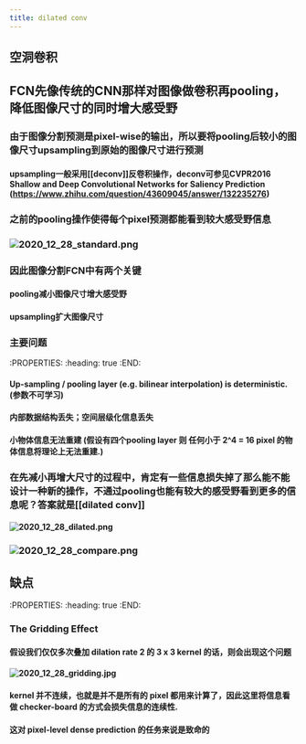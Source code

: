 ```yaml
---
title: dilated conv
---
```


## 空洞卷积
## FCN先像传统的CNN那样对图像做卷积再pooling，降低图像尺寸的同时增大感受野
### 由于图像分割预测是pixel-wise的输出，所以要将pooling后较小的图像尺寸upsampling到原始的图像尺寸进行预测
#### upsampling一般采用[[deconv]]反卷积操作，deconv可参见CVPR2016 Shallow and Deep Convolutional Networks for Saliency Prediction (https://www.zhihu.com/question/43609045/answer/132235276)
### 之前的pooling操作使得每个pixel预测都能看到较大感受野信息
### ![2020_12_28_standard.png](https://cdn.logseq.com/%2F0602f0ea-7667-4dfc-a07c-0cc047d72aaa2020_12_28_standard.png?Expires=4762720645&Signature=hkyk35~Ih3auqiAfwN42m~ThIHgcui83S4EaPupQMgjj24sbEIBoZkPLt4L~K804dh3f~UAiS-b~r2LYvJ1lUp3DIqywq67BPdiKEY68kMFFyTEC1m1FY6K92SjDnkUMGcrvXYIOUnGFQRWAUOIS4KqWzvVz9-bShKgFcOMJAlnvyh6RSx3TGmf1iUk2W2oFdqCIg8R3mW4NPW~AzRvraHwctY-uRCaCJcDVwPTbJ7Ik71VE66ffWGVbxRrq0vXdDj7OMCZxfoEdsjujza4DwB~wa5oTWeC3gBWSLTSA4y75GHiVPWhref7QdctxWnmAErDDhsBPgRhA9DXFyOD9gA__&Key-Pair-Id=APKAJE5CCD6X7MP6PTEA)
### 因此图像分割FCN中有两个关键
#### pooling减小图像尺寸增大感受野
#### upsampling扩大图像尺寸
### 主要问题
:PROPERTIES:
:heading: true
:END:
#### Up-sampling / pooling layer (e.g. bilinear interpolation) is deterministic. (参数不可学习)
#### 内部数据结构丢失；空间层级化信息丢失
#### 小物体信息无法重建 (假设有四个pooling layer 则 任何小于 2^4 = 16 pixel 的物体信息将理论上无法重建.)
### 在先减小再增大尺寸的过程中，肯定有一些信息损失掉了那么能不能设计一种新的操作，不通过pooling也能有较大的感受野看到更多的信息呢？答案就是[[dilated conv]]
#### ![2020_12_28_dilated.png](https://cdn.logseq.com/%2F0602f0ea-7667-4dfc-a07c-0cc047d72aaa2020_12_28_dilated.png?Expires=4762720632&Signature=F4-BqYwHLu~PFFjbZRAa3~jdqBx~VM1focBB~2y0UNA4qk4WqmPCDHlqKOKgoj9OZktRMQUYZEo2BLR18F7On57ePLaCMYBh5Fk7UtvNiNVn-FJMOAyq2E-ptQ9pPKx9vbWW9qRBCvD7rSdtrFibeqaLIFVIqDiqNNgfl1IL2mlO2EWftiETRbEZ7yuOPZcMGMPZJrXzd1pRxJPp-4fhbxZ~5Vxan2ruaa9pavWjd0Si7N82RdklHFpElhGidlHHLuvFnOELcrxTYVrKow84J0bpBfiPARtoUTkn2vAGsXsWDkBh7tE2-Qwzf4T~GqhJvkRrzEO6~SQ-yjv-rElZCQ__&Key-Pair-Id=APKAJE5CCD6X7MP6PTEA)
### ![2020_12_28_compare.png](https://cdn.logseq.com/%2F0602f0ea-7667-4dfc-a07c-0cc047d72aaa2020_12_28_compare.png?Expires=4762720900&Signature=M4xjtTMZ7NxBI6vyb7G80VOTwRoKe3wqLbizMzLHQfvbz6W6O8Gtc4rbHRXoKDZxhzk5vN54E25~N~mfICtkMGNQoED8VJIbdYTj3s6ZP2NMbth5epQgfB4-lEuMmYJ3kCFAApgvioyW4WzqWJGGqOl8suW5dbVpRT8pkmRMdz8aIP9pGrriSJ8WndwHY4Hs9H5e3z40skWGwBHQDObxsknzuycqLlOlFkqOfbkU0yRcvNjX~FQJJEKugSePgzyo~22fwEpCE7pwAuIbK6evUVGVeaJpwiWjh4kOK5A1SWxtH6S-15HbmLaGUwWl87RJQMFrpcvZPrCUegjYndkHvg__&Key-Pair-Id=APKAJE5CCD6X7MP6PTEA)
## 缺点
:PROPERTIES:
:heading: true
:END:
### The Gridding Effect
#### 假设我们仅仅多次叠加 dilation rate 2 的 3 x 3 kernel 的话，则会出现这个问题
#### ![2020_12_28_gridding.jpg](https://cdn.logseq.com/%2F0602f0ea-7667-4dfc-a07c-0cc047d72aaa2020_12_28_gridding.jpg?Expires=4762721737&Signature=g5RywuH5voI1c8d~0KQ9pgK1blP1AYo2kHFwr2I-DzCx0Y-oRFkDOIv~v2XcUtEsctTOsKtH2exPHG8THArIG6MRVJb8YJcg~e~WR-QTwnCTNCRyhe4w4d4mKXEaby~~3XzH37T3kUlyxlBSloCLEn9r6PtqeIuO~43h6A63U6Ul6ufdar97wNewnQ-ccw4KGNosPsTzeEloKVj9aTNCkP7XlUrBvgxbQDYxHM~izIMcidkZp-~T~wyLaz-F7OV23BT2J50lfqWKFMVIwZMawijW~8j-PmWJFWk600omTLNZwSQVLDAPU1sW~t5ZxsqCMb2TkSPhSVdNrBdf06DSlw__&Key-Pair-Id=APKAJE5CCD6X7MP6PTEA)
#### kernel 并不连续，也就是并不是所有的 pixel 都用来计算了，因此这里将信息看做 checker-board 的方式会损失信息的连续性.
#### 这对 pixel-level dense prediction 的任务来说是致命的
